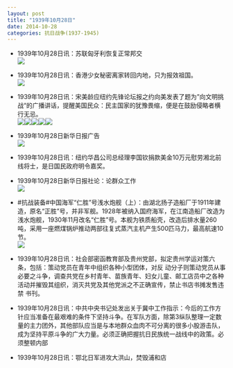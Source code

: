 ```yaml
---
layout: post
title: "1939年10月28日"
date: 2014-10-28
categories: 抗日战争(1937-1945)
---
```


<meta name="referrer" content="no-referrer" />

- 1939年10月28日讯：苏联匈牙利恢复正常邦交 <br/><img src="https://ww2.sinaimg.cn/large/aca367d8jw1elr8titseuj206i0io0th.jpg" />

- 1939年10月28日讯：香港少女秘密离家转回内地，只为报效祖国。 <br/><img src="https://ww1.sinaimg.cn/large/aca367d8jw1elr72s8xu4j2059070jrh.jpg" />

- 1939年10月28日讯：宋美龄应纽约先锋论坛报之约向美发表了题为”向文明挑战“的广播讲话，提醒美国民众：民主国家的犹豫畏缩，便是在鼓励侵略者横行无忌。 <br/><img src="https://ww1.sinaimg.cn/large/aca367d8jw1elr5cch1atj209x0dwweq.jpg" /><img src="https://ww4.sinaimg.cn/large/aca367d8jw1elr5ccseodj20bz0dwjsn.jpg" /><img src="https://ww1.sinaimg.cn/large/aca367d8jw1elr5ccvo25j20hr0e2mz9.jpg" /><img src="https://ww3.sinaimg.cn/large/aca367d8jw1elr5cczmozj20hx0e5gno.jpg" /><img src="https://ww4.sinaimg.cn/large/aca367d8jw1elr5cd390fj20hu0eodi2.jpg" />

- 1939年10月28日新华日报广告 <br/><img src="https://ww4.sinaimg.cn/large/aca367d8jw1elqwo75p3mj20j80do0v9.jpg" />

- 1939年10月28日讯：纽约华昌公司总经理李国钦捐款美金10万元慰劳湘北前线将士，是日国民政府明令嘉奖。 

- 1939年10月28日新华日报社论：论群众工作 <br/><img src="https://ww4.sinaimg.cn/large/aca367d8jw1elqpqmbaonj210q0gxq8q.jpg" />

- #抗战装备#中国海军“仁胜”号浅水炮舰（上）：由湖北扬子造船厂于1911年建造，原名“正胜”号，并非军舰。1928年被纳入国府海军，在江南造船厂改造为浅水炮舰，1930年11月改名“仁胜”号。本舰为铁质船壳，改造后排水量260吨，采用一座燃煤锅炉推动两部往复式蒸汽主机产生500匹马力，最高航速10节。 <br/><img src="https://ww2.sinaimg.cn/large/aca367d8jw1elqn4cfwuej20m80etwho.jpg" />

- 1939年10月28日讯：社会部密函教育部及贵州党部，拟定贵州学运对策六条，包括：策动党员在青年中组织各种小型团体，对反 动分子则策动党员从事必要之斗争，调查共党在乡村青年、苗族青年、妇女儿童、邮工店员中之各种活动并摧毁其组织，消灭共党及其他党派之不正确宣传，禁止书店书摊发售违禁 书刊。 

- 1939年10月28日讯：中共中央书记处发出关于冀中工作指示：今后的工作方针应当准备在最艰难的条件下坚持斗争。在军队方面，除第3纵队整理一定数量的主力团外，其他部队应当是与本地群众血肉不可分离的很多小股游击队，成为坚持平原斗争的广大力量。必须正确把握抗日民族统一战线中的政策。必须整顿内部 

- 1939年10月28日讯：鄂北日军进攻大洪山，焚毁浦和店 

